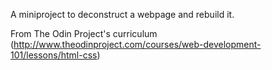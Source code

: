 A miniproject to deconstruct a webpage and rebuild it.



From The Odin Project's curriculum (http://www.theodinproject.com/courses/web-development-101/lessons/html-css)